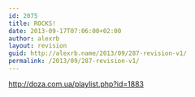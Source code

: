 ```yaml
---
id: 2075
title: ROCKS!
date: 2013-09-17T07:06:00+02:00
author: alexrb
layout: revision
guid: http://alexrb.name/2013/09/287-revision-v1/
permalink: /2013/09/287-revision-v1/
---
```

http://doza.com.ua/playlist.php?id=1883